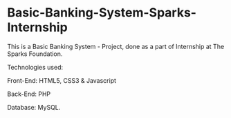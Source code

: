 # Basic-Banking-System-Sparks-Internship
This is a Basic Banking System - Project, done as a part of Internship at The Sparks Foundation.

Technologies used:

Front-End: HTML5, CSS3 & Javascript

Back-End: PHP

Database: MySQL.
